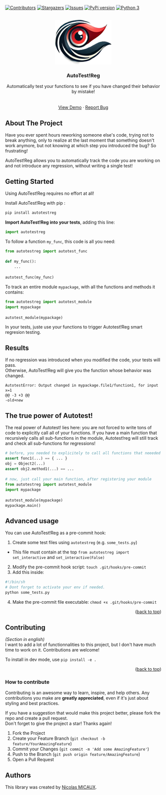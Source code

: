 <a name="readme-top"></a>
[![Contributors][contributors-shield]][contributors-url]<!--[![Forks][forks-shield]][forks-url]-->
[![Stargazers][stars-shield]][stars-url]
[![Issues][issues-shield]][issues-url]<!--[![MIT License][license-shield]][license-url]--><!--[![LinkedIn][linkedin-shield]][linkedin-url]-->
[![PyPi version][pypi-shield]][pypi-url]<!--[![Python 2][python2-shield]][python-url]-->
[![Python 3][python3-shield]][python-url]


<!-- PROJECT LOGO -->
<br />
<div align="center">

  <a href="https://github.com/NicolasMICAUX/autotestreg">
    <img src="https://raw.githubusercontent.com/NicolasMICAUX/autotestreg/main/images/logo.png" alt="Logo" width="182" height="143">
  </a>

  <h3 align="center">AutoTest!Reg</h3>

  <p align="center">
    Automatically test your functions to see if you have changed their behavior by mistake!
    <br />
<!--
    <a href="https://github.com/NicolasMICAUX/autotestreg"><strong>Explore the docs »</strong></a>
-->
    <br />
    <br />
    <a href="https://github.com/NicolasMICAUX/autotestreg">View Demo</a>
    ·
    <a href="https://github.com/NicolasMICAUX/autotestreg/issues">Report Bug</a>
</div>


<!-- ABOUT THE PROJECT -->
## About The Project

<!-- [Screen Shot][product-screenshot] -->
Have you ever spent hours reworking someone else's code, trying not to break anything, only to realize at the last moment that something doesn't work anymore, but not knowing at which step you introduced the bug? So frustrating!

AutoTest!Reg allows you to automatically track the code you are working on and not introduce any regression, without writing a single test!

<!-- GETTING STARTED -->
## Getting Started
Using AutoTest!Reg requires no effort at all!

Install AutoTest!Reg with pip :
```sh
pip install autotestreg
```

**Import AutoTest!Reg into your tests**, adding this line:
```python
import autotestreg
```

To follow a function `my_func`, this code is all you need:
```python
from autotestreg import autotest_func

def my_func():
    ...

autotest_func(my_func)
```

To track an entire module `mypackage`, with all the functions and methods it contains:
```python
from autotestreg import autotest_module
import mypackage

autotest_module(mypackage)
```

In your tests, juste use your functions to trigger Autotest!Reg smart regresion testing. 

## Results
If no regression was introduced when you modified the code, your tests will pass.  
Otherwise, AutoTest!Reg will give you the function whose behavior was changed.  
```
AutotestError: Output changed in mypackage.file1/function1, for input x=1
@@ -3 +3 @@
-old+new
```

## The true power of Autotest!
The real power of Autotest! lies here: you are not forced to write tons of code to explicitly call all of your functions. If you have a main function that recursively calls all sub-functions in the module, Autotest!reg will still track and check all sub-functions for regressions!
```python
# before, you needed to explicitely to call all functions that neeeded tests and assert their results
assert fonc1(...) == { ... }
obj = Object2(...)
assert obj2.method1(...) == ...

# now, just call your main function, after registering your module
from autotestreg import autotest_module
import mypackage

autotest_module(mypackage)
mypackage.main()
```

## Advanced usage
You can use AutoTest!Reg as a pre-commit hook:  
1. Create some test files using `autotestreg` (e.g. `some_tests.py`)
  - This file must contain at the top `from autotestreg import set_interactive` and `set_interactive(False)`
2. Modify the pre-commit hook script: `touch .git/hooks/pre-commit`
3. Add this inside:
```bash
#!/bin/sh
# Dont forget to activate your env if needed.
python some_tests.py
```
4. Make the pre-commit file executable: `chmod +x .git/hooks/pre-commit`

<p align="right">(<a href="#readme-top">back to top</a>)</p>

<!-- CONTRIBUTING -->
## Contributing
_(Section in english)_  
I want to add a lot of functionnalities to this project, but I don't have much time to work on it. Contributions are welcome!  

To install in dev mode, use `pip install -e .`

<!-- ROADMAP-->
<!--
### Roadmap/todo
| Task | Importance | Difficulty | Contributor on it | Description  |
|:-----|------------|------------|-------------------|:-------------|
|      | ./5        | ./5        | NOBODY            | _e.g._ : ... |

Non-Code contribution :

| Task | Importance | Difficulty | Contributor on it | Description  |
|:-----|------------|------------|-------------------|:-------------|
|      | ./5        | ./5        | NOBODY            | _e.g._ : ... |


_For every todo, just click on the link to find the discussion where I describe how I would do it._  
See the [open issues](https://github.com/NicolasMICAUX/autotestreg/issues) for a full list of proposed features (and known issues).
-->

<p align="right">(<a href="#readme-top">back to top</a>)</p>


### How to contribute
Contributing is an awesome way to learn, inspire, and help others. Any contributions you make are **greatly appreciated**, even if it's just about styling and best practices.

If you have a suggestion that would make this project better, please fork the repo and create a pull request.  
Don't forget to give the project a star! Thanks again!

1. Fork the Project
2. Create your Feature Branch (`git checkout -b feature/YourAmazingFeature`)
3. Commit your Changes (`git commit -m 'Add some AmazingFeature'`)
4. Push to the Branch (`git push origin feature/AmazingFeature`)
5. Open a Pull Request

## Authors
This library was created by [Nicolas MICAUX](https://github.com/NicolasMICAUX).


<!-- MARKDOWN LINKS & IMAGES -->
<!-- https://www.markdownguide.org/basic-syntax/#reference-style-links -->
[contributors-shield]: https://img.shields.io/github/contributors/NicolasMICAUX/autotestreg.svg?style=for-the-badge
[contributors-url]: https://github.com/NicolasMICAUX/autotestreg/graphs/contributors
[stars-shield]: https://img.shields.io/github/stars/NicolasMICAUX/autotestreg.svg?style=for-the-badge
[stars-url]: https://github.com/NicolasMICAUX/autotestreg/stargazers
[issues-shield]: https://img.shields.io/github/issues/NicolasMICAUX/autotestreg.svg?style=for-the-badge
[issues-url]: https://github.com/NicolasMICAUX/autotestreg/issues
[pypi-shield]: https://img.shields.io/pypi/v/autotestreg.svg?style=for-the-badge
[pypi-url]: https://pypi.org/project/autotestreg/
[python2-shield]: https://img.shields.io/badge/python-2.7+-blue.svg?style=for-the-badge
[python3-shield]: https://img.shields.io/badge/python-3.5+-blue.svg?style=for-the-badge
[python-url]: https://www.python.org/downloads/

[//]: # ([license-shield]: https://img.shields.io/github/license/NicolasMICAUX/autotestreg.svg?style=for-the-badge)
[//]: # ([license-url]: https://github.com/NicolasMICAUX/autotestreg/blob/master/LICENSE.txt)
[//]: # ([linkedin-shield]: https://img.shields.io/badge/-LinkedIn-black.svg?style=for-the-badge&logo=linkedin&colorB=555)
[//]: # ([linkedin-url]: https://linkedin.com/in/othneildrew)
[product-screenshot]: images/screenshot.png

